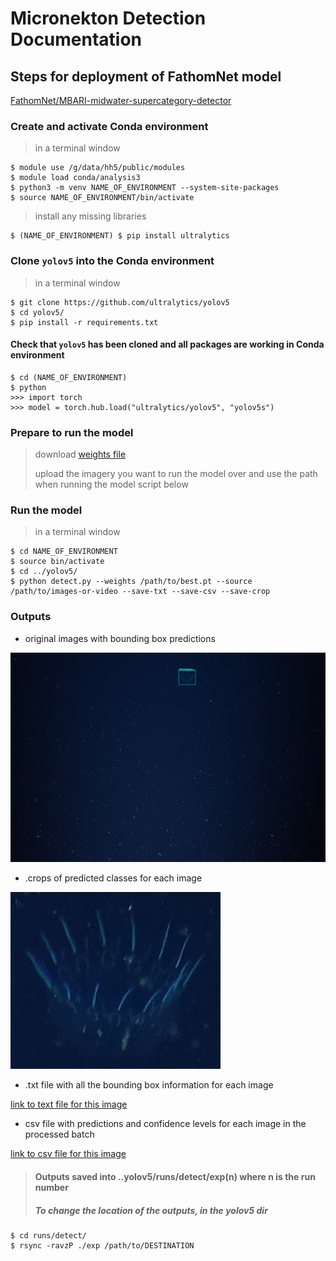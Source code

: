 # Micronekton Detection Documentation 

## Steps for deployment of FathomNet model 

[FathomNet/MBARI-midwater-supercategory-detector](https://huggingface.co/FathomNet/MBARI-midwater-supercategory-detector)

### Create and activate Conda environment

> in a terminal window
  
```
$ module use /g/data/hh5/public/modules
$ module load conda/analysis3
$ python3 -m venv NAME_OF_ENVIRONMENT --system-site-packages 
$ source NAME_OF_ENVIRONMENT/bin/activate
```

> install any missing libraries

```
$ (NAME_OF_ENVIRONMENT) $ pip install ultralytics
```

### Clone `yolov5` into the Conda environment

> in a terminal window

```
$ git clone https://github.com/ultralytics/yolov5
$ cd yolov5/
$ pip install -r requirements.txt
```

#### Check that `yolov5` has been cloned and all packages are working in  Conda environment

```
$ cd (NAME_OF_ENVIRONMENT)
$ python
>>> import torch
>>> model = torch.hub.load("ultralytics/yolov5", "yolov5s")  
```

### Prepare to run the model

> download [weights file](https://huggingface.co/FathomNet/MBARI-midwater-supercategory-detector/blob/main/best.pt)
>
> upload the imagery you want to run the model over and use the path when running the model script below 

### Run the model 

> in a terminal window

```
$ cd NAME_OF_ENVIRONMENT
$ source bin/activate
$ cd ../yolov5/
$ python detect.py --weights /path/to/best.pt --source /path/to/images-or-video --save-txt --save-csv --save-crop
```

### Outputs

* original images with bounding box predictions

![Full size image with prediction](Images/OBL00162.JPG "image with bounding box prediction")

* .crops of predicted classes for each image

![cropped bounding box](Images/crop_OBL00162.jpg "bounding box image for prediction above") 

* .txt file with all the bounding box information for each image

[link to text file for this image](/Images/OBL00162.txt)

* csv file with predictions and confidence levels for each image in the processed batch

[link to csv file for this image](/Images/predictions.csv)

> #### Outputs saved into ..yolov5/runs/detect/exp(n) where n is the run number
>
> ##### To change the location of the outputs, in the yolov5 dir

```
$ cd runs/detect/
$ rsync -ravzP ./exp /path/to/DESTINATION
```




